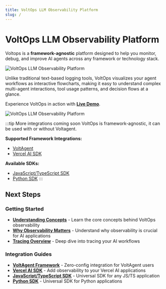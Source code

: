 ```yaml
---
title: VoltOps LLM Observability Platform
slug: /
---
```


# VoltOps LLM Observability Platform

Voltops is a **framework-agnostic** platform designed to help you monitor, debug, and improve AI agents across any framework or technology stack.

![VoltOps LLM Observability Platform](https://cdn.voltagent.dev/readme/demo.gif)

Unlike traditional text-based logging tools, VoltOps visualizes your agent workflows as interactive flowcharts, making it easy to understand complex multi-agent interactions, tool usage patterns, and decision flows at a glance.

Experience VoltOps in action with [**Live Demo**](https://console.voltagent.dev/demo).

![VoltOps LLM Observability Platform](https://cdn.voltagent.dev/readme/demo.gif)

:::tip More integrations coming soon
VoltOps is framework-agnostic, it can be used with or without Voltagent.

**Supported Framework Integrations:**

- [VoltAgent](voltagent-framework)
- [Vercel AI SDK](vercel-ai)

**Available SDKs:**

- [JavaScript/TypeScript SDK](js-ts-sdk)
- [Python SDK](python-sdk)
  :::

## Next Steps

### Getting Started

- [**Understanding Concepts**](concept) - Learn the core concepts behind VoltOps observability
- [**Why Observability Matters**](why) - Understand why observability is crucial for AI applications
- [**Tracing Overview**](tracing/overview) - Deep dive into tracing your AI workflows

### Integration Guides

- [**VoltAgent Framework**](voltagent-framework) - Zero-config integration for VoltAgent users
- [**Vercel AI SDK**](vercel-ai) - Add observability to your Vercel AI applications
- [**JavaScript/TypeScript SDK**](js-ts-sdk) - Universal SDK for any JS/TS application
- [**Python SDK**](python-sdk) - Universal SDK for Python applications
